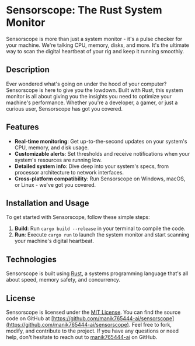 # Sensorscope: The Rust System Monitor
Sensorscope is more than just a system monitor - it's a pulse checker for your machine. We're talking CPU, memory, disks, and more. It's the ultimate way to scan the digital heartbeat of your rig and keep it running smoothly.

## Description
Ever wondered what's going on under the hood of your computer? Sensorscope is here to give you the lowdown. Built with Rust, this system monitor is all about giving you the insights you need to optimize your machine's performance. Whether you're a developer, a gamer, or just a curious user, Sensorscope has got you covered.

## Features
* **Real-time monitoring**: Get up-to-the-second updates on your system's CPU, memory, and disk usage.
* **Customizable alerts**: Set thresholds and receive notifications when your system's resources are running low.
* **Detailed system info**: Dive deep into your system's specs, from processor architecture to network interfaces.
* **Cross-platform compatibility**: Run Sensorscope on Windows, macOS, or Linux - we've got you covered.

## Installation and Usage
To get started with Sensorscope, follow these simple steps:
1. **Build**: Run `cargo build --release` in your terminal to compile the code.
2. **Run**: Execute `cargo run` to launch the system monitor and start scanning your machine's digital heartbeat.

## Technologies
Sensorscope is built using [Rust](https://www.rust-lang.org/), a systems programming language that's all about speed, memory safety, and concurrency.

## License
Sensorscope is licensed under the [MIT License](https://opensource.org/licenses/MIT). You can find the source code on GitHub at [https://github.com/manik765444-ai/sensorscope](https://github.com/manik765444-ai/sensorscope). Feel free to fork, modify, and contribute to the project. If you have any questions or need help, don't hesitate to reach out to [manik765444-ai](https://github.com/manik765444-ai) on GitHub.